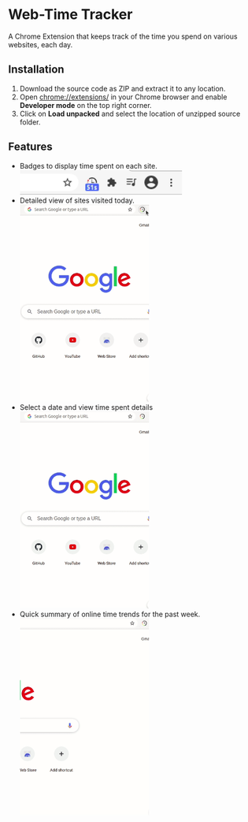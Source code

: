 # Web-Time Tracker

A Chrome Extension that keeps track of the time you spend on various websites, each day.

## Installation

1. Download the source code as ZIP and extract it to any location.
2. Open [chrome://extensions/](chrome://extensions/) in your Chrome browser and enable **Developer mode** on the top right corner.
3. Click on **Load unpacked** and select the location of unzipped source folder.

## Features

- Badges to display time spent on each site. <br> <img src="images/Badge.gif" height="50">
- Detailed view of sites visited today. <br> <img src= "images/Today.gif" height = "400">
- Select a date and view time spent details <br> <img src = "images/DatePick.gif" height = "400">
- Quick summary of online time trends for the past week. <br> <img src = "images/Week.gif" height = "400">
